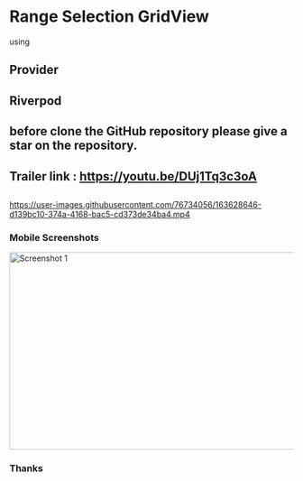 # Range Selection GridView

using
## Provider
## Riverpod


## before clone the GitHub repository please give a star on the repository.

##
## Trailer link : https://youtu.be/DUj1Tq3c3oA
##


https://user-images.githubusercontent.com/76734056/163628646-d139bc10-374a-4168-bac5-cd373de34ba4.mp4


### Mobile Screenshots

 <div class="row"> 
   <img src="screenShots/m1.png" alt="Screenshot 1" width="600" height="350">
 </div> 
 
 
 ### Thanks
